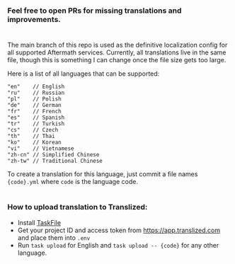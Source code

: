 ### Feel free to open PRs for missing translations and improvements.
#

The main branch of this repo is used as the definitive localization config for all supported Aftermath services. Currently, all translations live in the same file, though this is something I can change once the file size gets too large.

Here is a list of all languages that can be supported:
```
"en"    // English
"ru"    // Russian
"pl"    // Polish
"de"    // German
"fr"    // French
"es"    // Spanish
"tr"    // Turkish
"cs"    // Czech
"th"    // Thai
"ko"    // Korean
"vi"    // Vietnamese
"zh-cn" // Simplified Chinese
"zh-tw" // Traditional Chinese
```

To create a translation for this language, just commit a file names `{code}.yml` where `code` is the language code.

#

### How to upload translation to Translized:
- Install [TaskFile](https://taskfile.dev/)
- Get your project ID and access token from https://app.translized.com and place them into `.env`
- Run `task upload` for English and `task upload -- {code}` for any other language.